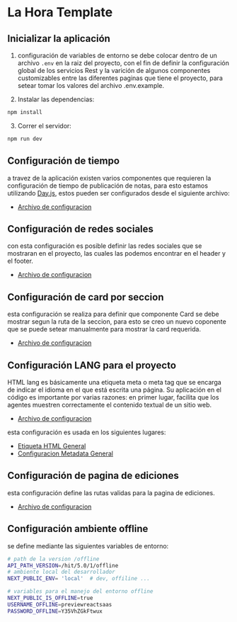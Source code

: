 # La Hora Template

## Inicializar la aplicación

1. configuración de variables de entorno se debe colocar dentro de un archivo `.env` en la raiz del proyecto, con el fin de definir la configuración global de los servicios Rest y la varición de algunos componentes customizables entre las diferentes paginas que tiene el proyecto, para setear tomar los valores del archivo .env.example.

2. Instalar las dependencias:

```bash
npm install
```

3. Correr el servidor:

```bash
npm run dev
```


## Configuración de tiempo

a travez de la aplicación existen varios componentes que requieren la configuración de tiempo de publicación de notas, para esto estamos utilizando [Day.js](https://day.js.org/en/), estos pueden ser configurados desde el siguiente archivo:

- [Archivo de configuracion](app/_setup/helpers/dateFormat.ts)

## Configuración de redes sociales

con esta configuración es posible definir las redes sociales que se mostraran en el proyecto, las cuales las podemos encontrar en el header y el footer.

- [Archivo de configuracion](app/_setup/config/client/social.ts)


## Configuración de card por seccion

esta configuración se realiza para definir que componente Card se debe mostrar segun la ruta de la seccion, para esto se creo un nuevo coponente que se puede setear manualmente para mostrar la card requerida.

- [Archivo de configuracion](app/_components/server-components/seccion/section.card.server.tsx)



## Configuración LANG para el proyecto

HTML lang es básicamente una etiqueta meta o meta tag que se encarga de indicar el idioma en el que está escrita una página. Su aplicación en el código es importante por varias razones: en primer lugar, facilita que los agentes muestren correctamente el contenido textual de un sitio web.

- [Archivo de configuracion](app/_setup/config/client/config.ts)

esta configuración es usada en los siguientes lugares:

- [Etiqueta HTML General](app/layout.tsx)
- [Configuracion Metadata General](app/_setup/config/client/metadata.ts)


## Configuración de pagina de ediciones

esta configuración define las rutas validas para la pagina de ediciones.

- [Archivo de configuracion](app/_setup/config/client/editions.ts)

## Configuración ambiente offline

se define mediante las siguientes variables de entorno:

```bash
# path de la version /offline
API_PATH_VERSION=/hit/5.0/1/offline
# ambiente local del desarrollador 
NEXT_PUBLIC_ENV= 'local'  # dev, offiline ...

# variables para el manejo del entorno offline
NEXT_PUBLIC_IS_OFFLINE=true
USERNAME_OFFLINE=previewreactsaas
PASSWORD_OFFLINE=Y35VhZGkFtwux
```

